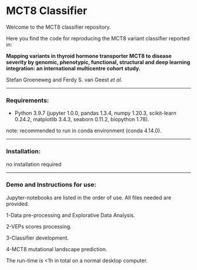 # MCT8 Classifier

Welcome to the MCT8 classifier repository.

Here you find the code for reproducing the MCT8 variant classifier reported in:

**Mapping variants in thyroid hormone transporter MCT8 to disease severity by genomic, phenotypic, functional, structural and deep learning integration: an international multicentre cohort study.**

Stefan Groeneweg and Ferdy S. van Geest *et al*.

----

### Requirements:
- Python 3.9.7 (jupyter 1.0.0, pandas 1.3.4, numpy 1.20.3, scikit-learn 0.24.2, matplotlib 3.4.3, seaborn 0.11.2, biopython 1.78).

note: recommended to run in conda environment (conda 4.14.0).

----

### Installation:
no installation required

----

### Demo and Instructions for use:
Jupyter-notebooks are listed in the order of use. All files needed are provided.

1-Data pre-processing and Explorative Data Analysis.

2-VEPs scores processing.

3-Classifier development.

4-MCT8 mutational landscape prediction.


The run-time is <1h in total on a normal desktop computer.
